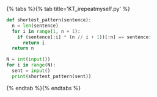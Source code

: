 {% tabs %}{% tab title='KT_irepeatmyself.py' %}

```py
def shortest_pattern(sentence):
  n = len(sentence)
  for i in range(1, n + 1):
    if (sentence[:i] * (n // i + 1))[:n] == sentence:
      return i
  return n

N = int(input())
for i in range(N):
  sent = input()
  print(shortest_pattern(sent))
```

{% endtab %}{% endtabs %}
